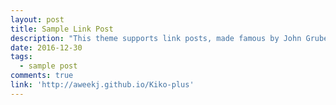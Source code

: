 ```yaml
---
layout: post
title: Sample Link Post
description: "This theme supports link posts, made famous by John Gruber. To use, just add `link: http://url-you-want-linked` to the post's YAML front matter and you're done."
date: 2016-12-30
tags:
  - sample post
comments: true
link: 'http://aweekj.github.io/Kiko-plus'
---
```


